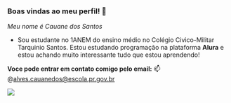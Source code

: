 ### Boas vindas ao meu perfil! 🤍

_Meu nome é Cauane dos Santos_
- Sou estudante no 1ANEM do ensino médio no Colégio Civico-Militar Tarquinio Santos. Estou estudando programação na plataforma **Alura** e estou achando muito interessante tudo que estou aprendendo!

**Voce pode entrar em contato comigo pelo email:** 📫
@alves.cauanedos@escola.pr.gov.br

![](https://media.tenor.com/a8Z2lXOKd68AAAAC/lana-del-rey-kiss.gif)
